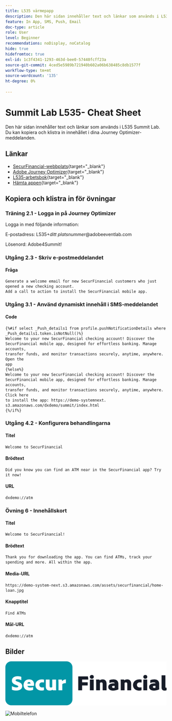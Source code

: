 ```yaml
---
title: L535 värmepapp
description: Den här sidan innehåller text och länkar som används i L535 Summit Lab.
feature: In App, SMS, Push, Email
doc-type: article
role: User
level: Beginner
recommendations: noDisplay, noCatalog
hide: true
hidefromtoc: true
exl-id: 1c3f4341-1293-463d-bee0-57440fcff23a
source-git-commit: 4ced5e5989b721940b602a06b638485c8db1577f
workflow-type: tm+mt
source-wordcount: '135'
ht-degree: 0%

---
```


# Summit Lab L535- Cheat Sheet

Den här sidan innehåller text och länkar som används i L535 Summit Lab. Du kan kopiera och klistra in innehållet i dina Journey Optimizer-meddelanden.

## Länkar

* [SecurFinancial-webbplats](https://dsn.adobe.com/web/hausmann-FTTN?token=eyJhbGciOiJIUzI1NiIsInR5cCI6IkpXVCJ9.eyJpZCI6ImFub255bW91cyIsImVtYWlsIjoiYW5vbnltb3VzQGFkb2JlLmNvbSIsIm5hbWUiOiJBbm9ueW1vdXMiLCJpc1N1cGVyVXNlciI6ZmFsc2UsImlzc3VlciI6ImhhdXNtYW5uIiwicHJvamVjdHMiOnsiaGF1c21hbm4tRlRUTiI6InZpZXcifSwiaWF0IjoxNzQwNzU2NTYxLCJleHAiOjE3NDMzNDg1NjF9.ryOTsqDH9B33436RlIo4AHFxx8aGjNEMqv9FAxLZb9U){target="_blank"}
* [Adobe Journey Optimizer](https://experience.adobe.com/#/@techmarketingdemos/sname:ajo-summit-lab/journey-optimizer/journeys){target="_blank"}
* [L535-arbetsbok](/help/summit-lab-assets/assets/summit_lab_manual_L535-final-v3.pdf){target="_blank"}
* [Hämta appen](https://demo-system-next.s3.amazonaws.com/dxdemo/summit/index.html){target="_blank"}

## Kopiera och klistra in för övningar

### Träning 2.1 - Logga in på Journey Optimizer

Logga in med följande information:

E-postadress:    L535+*ditt platsnummer*@adobeeventlab.com

Lösenord:       Adobe4Summit!


### Utgång 2.3 - Skriv e-postmeddelandet

#### Fråga

```
Generate a welcome email for new SecurFinancial customers who just opened a new checking account. 
Add a call to action to install the SecurFinancial mobile app.
```

### Utgång 3.1 - Använd dynamiskt innehåll i SMS-meddelandet

#### Code

```
{%#if select _Push_details1 from profile.pushNotificationDetails where
_Push_details1.token.isNotNull()%}
Welcome to your new SecurFinancial checking account! Discover the
SecurFinancial mobile app, designed for effortless banking. Manage accounts,
transfer funds, and monitor transactions securely, anytime, anywhere. Open the
app
{%else%}
Welcome to your new SecurFinancial checking account! Discover the
SecurFinancial mobile app, designed for effortless banking. Manage accounts,
transfer funds, and monitor transactions securely, anytime, anywhere. Click here
to install the app: https://demo-systemnext.
s3.amazonaws.com/dxdemo/summit/index.html
{%/if%} 
```

### Utgång 4.2 - Konfigurera behandlingarna

#### Titel

```
Welcome to SecurFinancial
```

#### Brödtext

```
Did you know you can find an ATM near in the SecurFinancial app? Try it now!
```

#### URL

```
dxdemo://atm
```

### Övning 6 - Innehållskort

#### Titel

```
Welcome to SecurFinancial!
```

#### Brödtext

```
Thank you for downloading the app. You can find ATMs, track your spending and more. All within the app.
```

#### Media-URL

```
https://demo-system-next.s3.amazonaws.com/assets/securfinancial/home-loan.jpg
```

#### Knapptitel

```
Find ATMs
```

#### Mål-URL

```
dxdemo://atm
```

## Bilder

![SecureFinancial-logotyp](/help/summit-lab-assets/assets/SecureFinancial-logo.png)


![Mobiltelefon](/help/summit-lab-assets/assets/online-banking-app-01.png)



